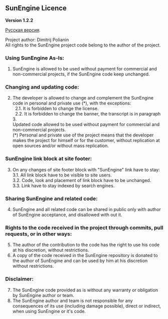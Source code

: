 ## SunEngine Licence
**Version 1.2.2**  
  
[Русская версия](LICENSE.RU.md).  
  
Project author: Dimitrij Polianin  
All rights to the SunEngine project code belong to the author of the project.  
### Using SunEngine As-Is:
1. SunEngine is allowed to be used without payment for commercial and non-commercial projects, if the SunEngine code keep unchanged.
### Changing and updating code:
2. The developer is allowed to change and complement the SunEngine code in personal and private use (*️), with the exceptions:  
  2.1. It is forbidden to change the license.  
  2.2. It is forbidden to change the banner, the transcript is in paragraph 3.  
Updated code allowed to be used without payment for commercial and non-commercial projects.      
(*️) Personal and private use of the project means that the developer makes the project for himself or for the customer, without replication at open sources and/or without mass replication.    
### SunEngine link block at site footer:
3. On any changes of site footer block with "SunEngine" link have to stay:  
  3.1. All link block have to be visible to site users.  
  3.2. Code, look and placement of link block have to be unchanged.   
  3.3. Link have to stay indexed by search engines.   
### Sharing SunEngine and related code:
4. SunEngine and all related code can be shared in public only with author of SunEngine acceptance, and disallowed with out it.
### Rights to the code received in the project through commits, pull requests, or in other ways:
5. The author of the contribution to the code has the right to use his code at his discretion, without restrictions.
6. A copy of the code received in the SunEngine repository is donated to the author of SunEngine and can be used by him at his discretion without restrictions.
### Disclaimer:
7. The SunEngine code provided as is without any warranty or obligation by SunEngine author or team.
8. The SunEngine author and team is not responsible for any consequences of its use (including damage possible), direct or indirect, when using SunEngine or it's code.

 
